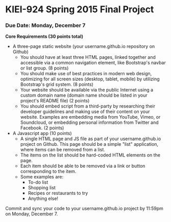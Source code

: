# KIEI-924 Spring 2015 Final Project

### Due Date: Monday, December 7

**Core Requirements (30 points total)**

* A three-page static website (your username.github.io repository on Github)
  * You should have at least three HTML pages, linked together and accessible via a common navigation element, like Bootstrap's navbar or list group. (8 points)
  * You should make use of best practices in modern web design, optimizing for all screen sizes (desktop, tablet, mobile) by utilizing Bootstrap's grid system. (8 points)
  * Your website should be available via the public Internet using a custom domain name (domain name should be listed in your project's README file) (2 points)
  * You should embed script from a third-party by researching their developer guidelines and making use of their content on your website. Examples are embedding media from YouTube, Vimeo, or Soundcloud, or embedding personal information from Twitter and Facebook. (2 points)
* A Javascript app (10 points)
  * A single HTML page and JS file as part of your username.github.io project on Github. This page should be a simple "list" application, where items can be removed from a list. 
  * The items on the list should be hard-coded HTML elements on the page.
  * Each item should be able to be removed via a link or button corresponding to the item.
  * Some examples are:
    * To-do list
    * Shopping list
    * Recipes or restaurants to try
    * Anything else! 

Commit and sync your code to your username.github.io project by 11:59pm on Monday, December 7.